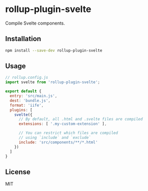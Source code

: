 # rollup-plugin-svelte

Compile Svelte components.


## Installation

```bash
npm install --save-dev rollup-plugin-svelte
```


## Usage

```js
// rollup.config.js
import svelte from 'rollup-plugin-svelte';

export default {
  entry: 'src/main.js',
  dest: 'bundle.js',
  format: 'iife',
  plugins: [
    svelte({
      // By default, all .html and .svelte files are compiled
      extensions: [ '.my-custom-extension' ],

      // You can restrict which files are compiled
      // using `include` and `exclude`
      include: 'src/components/**/*.html'
    })
  ]
}
```

## License

MIT
